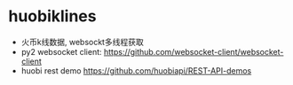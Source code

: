 # huobiklines
+ 火币k线数据, websockt多线程获取
+ py2 websocket client: https://github.com/websocket-client/websocket-client
+ huobi rest demo https://github.com/huobiapi/REST-API-demos
